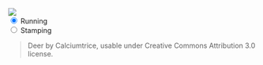 <body>
    <div>
        <canvas id="spriteContainer"> <!-- Within the base div is a canvas. An HTML canvas is used only for graphics. It allows the user to access some basic functions related to the image created on the canvas (including animation) -->
            <img id="horseSprite" src="{{site.baseurl}}/images/horse.png">
        </canvas>
        <div id="controls"> <!--basic radio buttons which can be used to check whether each individual animaiton works -->
            <input type="radio" name="animation" id="running" checked>
            <label for="running">Running</label><br>
            <input type="radio" name="animation" id="stamping">
            <label for="stamping">Stamping</label><br>
        </div>
    </div>
</body>

> Deer by Calciumtrice, usable under Creative Commons Attribution 3.0 license.

<script>
    window.addEventListener('load', function () {
        const canvas = document.getElementById('spriteContainer');
        const ctx = canvas.getContext('2d');
        const SPRITE_WIDTH = 112; // Width of window
        const SPRITE_HEIGHT = 84; // height of window
        const SCALE_FACTOR = 2; // Defines size of Window
        const FRAME_LIMIT = 6; // Number sprites in a row
        const FRAME_RATE = 30; // FPS

        canvas.width = SPRITE_WIDTH * SCALE_FACTOR;
        canvas.height = SPRITE_HEIGHT * SCALE_FACTOR;

        class Horse {
            constructor() {
                this.image = document.getElementById("horseSprite");
                this.spriteWidth = SPRITE_WIDTH;
                this.spriteHeight = SPRITE_HEIGHT;
                this.width = this.spriteWidth;
                this.height = this.spriteHeight;
                this.x = 0;
                this.y = 0;
                this.scale = 2;
                this.minFrame = 0;
                this.maxFrame = FRAME_LIMIT;
                this.frameX = 0;
                this.frameY = 0;
            }

            draw(context) {
                context.drawImage(
                    this.image,
                    this.frameX * this.spriteWidth,
                    this.frameY * this.spriteHeight,
                    this.spriteWidth,
                    this.spriteHeight,
                    this.x,
                    this.y,
                    this.width * this.scale,
                    this.height * this.scale
                );
            }

            update() {
                if (this.frameX < this.maxFrame) {
                    this.frameX++;
                } else {
                    this.frameX = 0;
                }
            }
        }

        const horse = new Horse();

        // Add event listener to the parent container for event delegation
        const controls = document.getElementById('controls');
        controls.addEventListener('click', function (event) {
            if (event.target.tagName === 'INPUT') {
                const selectedAnimation = event.target.id;
                switch (selectedAnimation) {
                    case 'running':
                        horse.frameY = 0;
                        break;
                    case 'stamping':
                        horse.frameY = 1;
                        break;
                    default:
                        break;
                }
            }
        });

        function animate() {
    setTimeout(function () {
        ctx.clearRect(0, 0, canvas.width, canvas.height);
        horse.draw(ctx);
        horse.update();
        requestAnimationFrame(animate);
    }, 1000 / FRAME_RATE); // Calculate the delay based on desired frame rate
}
        animate();
    });
</script>